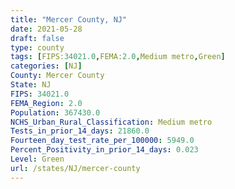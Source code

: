 ```yaml
---
title: "Mercer County, NJ"
date: 2021-05-28
draft: false
type: county
tags: [FIPS:34021.0,FEMA:2.0,Medium metro,Green]
categories: [NJ]
County: Mercer County
State: NJ
FIPS: 34021.0
FEMA_Region: 2.0
Population: 367430.0
NCHS_Urban_Rural_Classification: Medium metro
Tests_in_prior_14_days: 21860.0
Fourteen_day_test_rate_per_100000: 5949.0
Percent_Positivity_in_prior_14_days: 0.023
Level: Green
url: /states/NJ/mercer-county
---
```



